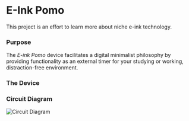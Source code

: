 # E-Ink Pomo
This project is an effort to learn more about niche e-ink technology. 

### Purpose
The _E-ink Pomo_ device facilitates a digital minimalist philosophy by providing functionality as an external timer for your studying or working, distraction-free environment.      


### The Device  

### Circuit Diagram  

![Circuit Diagram](https://github.com/patrickkosierb/eink_esp/doc/eink-pomo_circuit-prototype.png)



